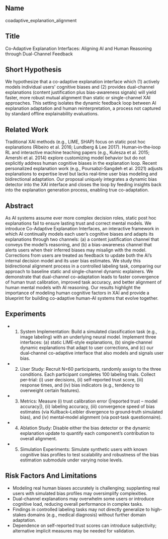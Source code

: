 ## Name

coadaptive_explanation_alignment

## Title

Co-Adaptive Explanation Interfaces: Aligning AI and Human Reasoning through Dual-Channel Feedback

## Short Hypothesis

We hypothesize that a co-adaptive explanation interface which (1) actively models individual users' cognitive biases and (2) provides dual-channel explanations (content justification plus bias-awareness signals) will yield faster, more robust mutual alignment than static or single-channel XAI approaches. This setting isolates the dynamic feedback loop between AI explanation adaptation and human reinterpretation, a process not captured by standard offline explainability evaluations.

## Related Work

Traditional XAI methods (e.g., LIME, SHAP) focus on static post hoc explanations (Ribeiro et al. 2016; Lundberg & Lee 2017). Human‐in‐the‐loop RL and interactive machine teaching papers (e.g., Kulesza et al. 2015; Amershi et al. 2014) explore customizing model behavior but do not explicitly address human cognitive biases in the explanation loop. Recent personalized explanation work (e.g., Poursabzi‐Sangdeh et al. 2021) adjusts explanations to expertise level but lacks real‐time user bias modeling and bidirectional adaptation. Our proposal uniquely integrates a dynamic bias detector into the XAI interface and closes the loop by feeding insights back into the explanation generation process, enabling true co-adaptation.

## Abstract

As AI systems assume ever more complex decision roles, static post hoc explanations fail to ensure lasting trust and correct mental models. We introduce Co-Adaptive Explanation Interfaces, an interactive framework in which AI continually models each user’s cognitive biases and adapts its explanations through two channels: (a) a content justification channel that conveys the model’s reasoning, and (b) a bias-awareness channel that alerts users when their inferred biases may misalign with the model. Corrections from users are treated as feedback to update both the AI’s internal decision model and its user bias estimates. We study this bidirectional alignment process in a controlled labeling task, comparing our approach to baseline static and single-channel dynamic explainers. We demonstrate that dual-channel co-adaptation leads to faster convergence of human trust calibration, improved task accuracy, and better alignment of human mental models with AI reasoning. Our results highlight the importance of modeling human cognitive factors in XAI and provide a blueprint for building co-adaptive human-AI systems that evolve together.

## Experiments

- 1. System Implementation: Build a simulated classification task (e.g., image labeling) with an underlying neural model. Implement three interfaces: (a) static LIME‐style explanations, (b) single‐channel dynamic explanations that adapt to user corrections, and (c) our dual‐channel co-adaptive interface that also models and signals user bias.
- 2. User Study: Recruit N=60 participants, randomly assign to the three conditions. Each participant completes 100 labeling trials. Collect per‐trial: (i) user decisions, (ii) self‐reported trust score, (iii) response times, and (iv) bias indicators (e.g., tendency to overweight certain features).
- 3. Metrics: Measure (i) trust calibration error (|reported trust – model accuracy|), (ii) labeling accuracy, (iii) convergence speed of bias estimates (via Kullback–Leibler divergence to ground‐truth simulated bias), and (iv) mental‐model alignment (via post‐task questionnaire).
- 4. Ablation Study: Disable either the bias detector or the dynamic explanation update to quantify each component’s contribution to overall alignment.
- 5. Simulation Experiments: Simulate synthetic users with known cognitive bias profiles to test scalability and robustness of the bias estimation submodule under varying noise levels.

## Risk Factors And Limitations

- Modeling real human biases accurately is challenging; supplanting real users with simulated bias profiles may oversimplify complexities.
- Dual-channel explanations may overwhelm some users or introduce cognitive load, reducing overall performance in complex tasks.
- Findings in controlled labeling tasks may not directly generalize to high-stakes domains (e.g., medical diagnosis) without further domain adaptation.
- Dependence on self-reported trust scores can introduce subjectivity; alternative implicit measures may be needed for validation.

